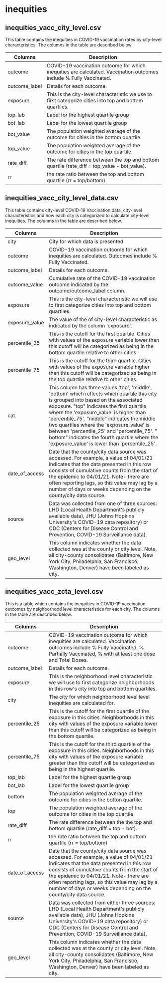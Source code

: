 # inequities

## inequities_vacc_city_level.csv

This table contains the inequities in COVID-19 vaccination rates by city-level characteristics. The columns in the table are described below.

| Columns       | Description                                                                                                                                                                                   |
| ------------- | --------------------------------------------------------------------------------------------------------------------------------------------------------------------------------------------- |
| outcome       | COVID-19 vaccination outcome for which inequities are calculated. Vaccination outcomes include % Fully Vaccinated.                                                        |
| outcome_label | Details for each outcome.                                                                                                                                                                     |
| exposure      | This is the city-level characteristic we use to first categorize cities into top and bottom quartiles.                                                                                   |
| top_lab       | Label for the highest quartile group                                                                                                                                                          |
| bot_lab       | Label for the lowest quartile group                                                                                                                                                           |
| bot_value        | The population weighted average of the outcome for cities in the bottom quartile.                                                                                                             |
| top_value          | The population weighted average of the outcome for cities in the top quartile.                                                                                                                |
| rate_diff     | The rate difference between the top and bottom quartile (rate_diff = top_value - bot_value).                                                                                                          |
| rr            | the rate ratio between the top and bottom quartile (rr = top/bottom)                                                                                                                                                                                                                 |
                                   
##  inequities_vacc_city_level_data.csv

This table  contains city-level COVID-19 Vaccination data, city-level characteristics and how each city is categorized to calculate city-level inequities. The columns in the table are described below.

|     Columns    |                                                                                                                                                                                                                                                        Description                                                                                                                                                                                                                                                        |
|--------------|-------------------------------------------------------------------------------------------------------------------------------------------------------------------------------------------------------------------------------------------------------------------------------------------------------------------------------------------------------------------------------------------------------------------------------------------------------------------------------------------------------------------------|
| city           | City  for which data is presented                                                                                                                                                                                                                                                                                                                                                                                                                                                                                     |
| outcome        | COVID-19 vaccination  outcome for which inequities are calculated. Outcomes include % Fully Vaccinated.                                                                                                                                                                                                                                                                                                                                                                                |
| outcome_label  | Details   for each outcome.                                                                                                                                                                                                                                                                                                                                                                                                                                                                                               |
| outcome_value  | Cumulative   rate of the COVID-19 vaccination outcome indicated by the outcome/outcome_label column.                                                                                                                                                                                                                                                                                                                                                                                                                                  |
| exposure       | This   is the city-level characteristic we will use to first categorize cities into   top and bottom quartiles.                                                                                                                                                                                                                                                                                                                                                                                                           |
| exposure_value | The   value of the of city-level characteristic as indicated by the column   'exposure'.                                                                                                                                                                                                                                                                                                                                                                                                                               |
| percentile_25  | This   is the cutoff for the first quartile. Cities with values of the exposure   variable lower than this cutoff will be categorized as being in the bottom   quartile relative to other cities.                                                                                                                                                                                                                                                                                                                       |
| percentile_75  | This   is the cutoff for the third quartile. Cities with values of the exposure   variable higher than this cutoff will be categorized as being in the top   quartile relative to other cities.                                                                                                                                                                                                                                                                                                                         |
| cat            | This   column has three values 'top',   'middle', 'bottom' which reflects which   quartile this city is grouped into based on the associated exposure.             "top" indicates the   first quartile where the 'exposure_value' is higher than 'percentile_75'.               "middle" indicates the   middle two quartiles where the 'exposure_value' is between 'percentile_25'   and 'percentile_75'. "            bottom" indicates the   fourth quartile where the 'exposure_value' is lower than 'percentile_25'.     |
| date_of_access | Date   that the county/city data source was accessed. For example, a value of   04/01/21 indicates that the data presented in this row consists of cumulative   counts from the start of the epidemic to 04/01/21. Note- there are often   reporting lags, so this value may lag by a number of days or weeks depending   on the county/city data source.    
| source         | Data was collected from one of three sources: LHD (Local Health Department's publicly available data), JHU (Johns Hopkins University's COVID-19 data repository) or CDC (Centers for Disease Control and Prevention, COVID-19 Surveillance data).                                                                                                                                                                                                                                                                                                                                                    |     
| geo_level| This column indicates whether the data collected was at the county or city level. Note, all city-county consolidates (Baltimore, New York City, Philadelphia, San Francisco, Washington, Denver) have been labeled as city.                                                                                                                                                                                                                                                                                                                                                                        | |
        


## inequities_vacc_zcta_level.csv

This is a table which contains the inequities in COVID-19 vaccination outcomes by neighborhood level characteristics for each city. The columns in the table are described below.

|     Columns    |                                                                                                                                                                        Description                                                                                                                                                                        |
|--------------|---------------------------------------------------------------------------------------------------------------------------------------------------------------------------------------------------------------------------------------------------------------------------------------------------------------------------------------------------------|
| outcome        | COVID-19 vaccination  outcome for which inequities are calculated. Vaccination outcomes include % Fully Vaccinated,     % Partially Vaccinated,   % with at least one dose and Total Doses.                                                                                                                                                                                                                |
| outcome_label  | Details   for each outcome.                                                                                                                                                                                                                                                                                                                               |
| exposure       | This   is the neighborhood level characteristic we will use to first categorize   neighborhoods in this row's city into top and bottom quartiles.                                                                                                                                                                                                         |
| city           | The   city for which neighborhood level level inequities are calculated for.                                                                                                                                                                                                                                                                              |
| percentile_25  | This   is the cutoff for the first quartile of the exposure in this cities.   Neighborhoods in this city with values of the exposure variable lower than   this cutoff will be categorized as being in the bottom quartile.                                                                                                                             |
| percentile_75  | This   is the cutoff for the third quartile of the exposure in this cities.   Neighborhoods in this city with values of the exposure variable greater than   this cutoff will be categorized as being in the highest quartile.                                                                                                                          |
| top_lab        | Label   for the highest quartile group                                                                                                                                                                                                                                                                                                                    |
| bot_lab        | Label   for the lowest quartile group                                                                                                                                                                                                                                                                                                                     |
| bottom         | The   population weighted average of the outcome for cities in the botton quartile.                                                                                                                                                                                                                                                                       |
| top            | The   population weighted average of the outcome for cities in the top quartile.                                                                                                                                                                                                                                                                          |
| rate_diff      | The   rate difference between the the top and bottom quartile (rate_diff = top -   bot).                                                                                                                                                                                                                                                                  |
| rr             | the   rate ratio between the top and bottom quartile (rr = top/bottom)                                                                                                                                                                                                                                                                                    |
| date_of_access | Date   that the county/city data source was accessed. For example, a value of   04/01/21 indicates that the data presented in this row consists of cumulative   counts from the start of the epidemic to 04/01/21. Note- there are often   reporting lags, so this value may lag by a number of days or weeks depending   on the county/city data source. |
| source         | Data was collected from either three sources: LHD (Local Health Department's publicly available data), JHU (Johns Hopkins University's COVID-19 data repository) or CDC (Centers for Disease Control and Prevention, COVID-19 Surveillance data).                                                                                                                                                                                                                                                                                                                                                    |     
| geo_level| This column indicates whether the data collected was at the county or city level. Note, all city-county consolidates (Baltimore, New York City, Philadelphia, San Francisco, Washington, Denver) have been labeled as city.                                                                                                                                                                                                                                                                                                                                                                        | |
